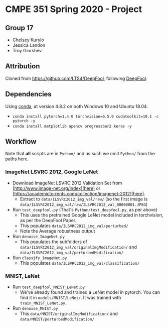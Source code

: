 # CMPE 351 Spring 2020 - Project

## Group 17

* Chelsey Kurylo
* Jessica Landon
* Troy Giorshev

## Attribution

Cloned from <https://github.com/LTS4/DeepFool>, following [DeepFool](https://arxiv.org/abs/1511.04599).

## Dependencies

Using [conda](https://docs.conda.io/en/latest/miniconda.html), at version 4.8.2 on both Windows 10 and Ubuntu 18.04.

* `conda install pytorch=1.4.0 torchvision=0.5.0 cudatoolkit=10.1 -c pytorch -y`
* `conda install matplotlib opencv progressbar2 keras -y`

## Workflow

Note that **all** scripts are in `Python/` and as such we omit `Python/` from the paths here.

### ImageNet LSVRC 2012, Google LeNet

* Download ImageNet LSVRC 2012 Validation Set from [http://www.image-net.org/index](here) or [https://academictorrents.com/collection/imagenet-2012](here).
  * Extract to `data/ILSVRC2012_img_val/raw/` (so the first image is `data/ILSVRC2012_img_val/raw/ILSVRC2012_val_00000001.JPEG`)
* Run `test_deepfool.py` (That's `Python/test_deepfool.py`, as per above)
  * This uses the pretrained Google LeNet model included in torchvision, as per the DeepFool Paper.
  * This populates `data/ILSVRC2012_img_val/perturbed/`
  * Note the Average robustness output
* Run `denoise_ImageNet.py`
  * This populates the subfolders of `data/ILSVRC2012_img_val/originalImgModification/` and `data/ILSVRC2012_img_val/perturbedModification/`
* Run `classify_ImageNet.py`
  * This populates `data/ILSVRC2012_img_val/classification/`

### MNIST, LeNet

* Run `test_deepfool_MNIST_LeNet.py`
  * We've already found and trained a LeNet model in pytorch.  You can find it in `models/MNIST/LeNet/`.  It was trained with `train_MNIST_LeNet.py`.
* Run `denoise_MNIST.py`
  * This `data/MNIST/originalImgModification/` and `data/MNIST/perturbedModification/`
